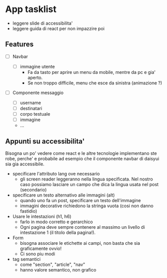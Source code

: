 # App tasklist

- leggere slide di accessibilita'
- leggere guida di react per non impazzire poi

## Features

- [ ] Navbar

  - [ ] immagine utente
    - Fa da tasto per aprire un menu da mobile, mentre da pc e gia' aperto.
    - Se non troppo difficile, menu che esce da sinistra (animazione ?)

- [ ] Componente messaggio
  - [ ] username
  - [ ] destinatari
  - [ ] corpo testuale
  - [ ] immagine
  - ...

## Appunti su accessibilita'

Bisogna un po' vedere come react e le altre tecnologie implementano ste robe, perche' e probabile ad esempio che il componente navbar di daisyui sia gia accessibile.

- specificare l'attributo lang ove necessario
  - gli screen reader leggeranno nella lingua specificata. Nel nostro caso possiamo lasciare un campo che dica la lingua usata nel post (secondario)
- specificare un testo alternativo alle immagini (alt)
  - quando uno fa un post, specificare un testo dell'immagine
  - immagini decorative richiedono la stringa vuota (cosi non danno fastidio)
- Usare le intestazioni (h1, h6)
  - farlo in modo corretto e gerarchico
  - Ogni pagina deve sempre contenere al massimo un livello di
    intestazione 1 (il titolo della pagina!).
- Form
  - bisogna associare le etichette ai campi, non basta che sia graficamente ovvio!
  - Ci sono piu modi
- tag semantici
  - come "section", "article", "nav"
  - hanno valore semantico, non grafico
